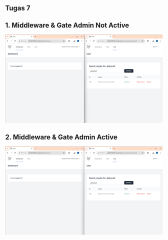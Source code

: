 ## Tugas 7

## 1. Middleware & Gate Admin Not Active

![alt text](<screenshot/Tugas7/Middleware & Gate Admin Not Active.png>)

## 2. Middleware & Gate Admin Active

![alt text](<screenshot/Tugas7/Middleware & Gate Admin Active.png>)